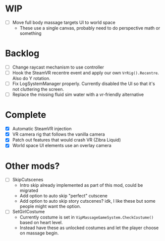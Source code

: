 ﻿# WIP

- [ ] Move full body massage targets UI to world space
  - These use a single canvas, probably need to do perspective math or something

# Backlog

- [ ] Change raycast mechanism to use controller
- [ ] Hook the SteamVR recentre event and apply our own `VrRig().Recentre`. Also do Y rotation.
- [ ] Fix LogSystemManager properly. Currently disabled the UI so that it's not cluttering the screen.
- [ ] Replace the missing fluid sim water with a vr-friendly alternative

# Complete

- [X] Automatic SteamVR injection
- [X] VR camera rig that follows the vanilla camera
- [X] Patch out features that would crash VR (Zibra Liquid)
- [X] World space UI elements use an overlay camera

# Other mods?

- [ ] SkipCutscenes
  - Intro skip already implemented as part of this mod, could be migrated
  - Add option to auto skip "perfect" cutscene
  - Add option to auto skip story cutscenes? idk, I like these but some people might want the option.
- [ ] SetGirlCostume 
  - Currently costume is set in `VipMassageGameSystem.CheckCostume()` based on heart level.
  - Instead have these as unlocked costumes and let the player choose on massage begin.